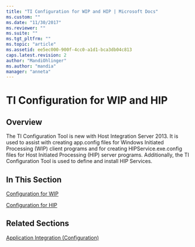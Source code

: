 ```yaml
---
title: "TI Configuration for WIP and HIP | Microsoft Docs"
ms.custom: ""
ms.date: "11/30/2017"
ms.reviewer: ""
ms.suite: ""
ms.tgt_pltfrm: ""
ms.topic: "article"
ms.assetid: ee5ec000-900f-4cc0-a1d1-bca3db04c813
caps.latest.revision: 2
author: "MandiOhlinger"
ms.author: "mandia"
manager: "anneta"
---
```

# TI Configuration for WIP and HIP
## Overview
The TI Configuration Tool is new with Host Integration Server 2013. It is used to assist with creating app.config files for Windows Initiated Processing (WIP) client programs and for creating HIPService.exe.config files for Host Initiated Processing (HIP) server programs. Additionally, the TI Configuration Tool is used to define and install HIP Services.
## In This Section
[Configuration for WIP](../core/configuration-for-wip.md)

[Configuration for HIP](../core/configuration-for-hip.md)
## Related Sections
[Application Integration (Configuration)](../core/application-integration-configuration-2.md)
